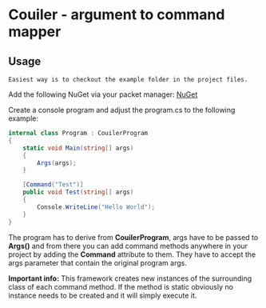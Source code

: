 # Couiler - argument to command mapper

## Usage
```Easiest way is to checkout the example folder in the project files.```

Add the following NuGet via your packet manager: [NuGet](https://www.nuget.org/packages/Couiler)

Create a console program and adjust the program.cs to the following example:

```c#
internal class Program : CouilerProgram
{
    static void Main(string[] args)
    {
        Args(args);
    }

    [Command("Test")]
    public void Test(string[] args)
    {
        Console.WriteLine("Hello World");
    }
}
```

The program has to derive from **CouilerProgram**, args have to be passed to **Args()** and from there you can add command methods anywhere in your project by adding the **Command** attribute to them. They have to accept the args parameter that contain the original program args.

**Important info:** This framework creates new instances of the surrounding class of each command method. If the method is static obviously no instance needs to be created and it will simply execute it. 